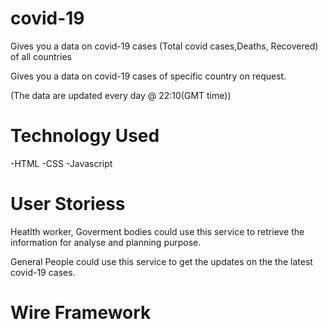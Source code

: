 # covid-19
Gives you a data on covid-19 cases (Total covid cases,Deaths, Recovered) of all countries

Gives you a data on covid-19 cases of specific country on request.

(The data are updated every day @ 22:10(GMT time))


# Technology Used

-HTML
-CSS
-Javascript

# User Storiess

Heatlth worker, Goverment bodies could use this service to retrieve the information for analyse and planning purpose.

General People could use this service to get the updates on the the latest covid-19 cases.

# Wire Framework